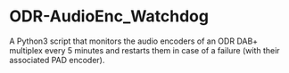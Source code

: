 # ODR-AudioEnc_Watchdog
A Python3 script that monitors the audio encoders of an ODR DAB+ multiplex every 5 minutes and restarts them in case of a failure (with their associated PAD encoder).
